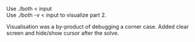 Use ./both < input  
Use ./both -v < input to visualize part 2.

Visualisation was a by-product of debugging a corner case. Added 
clear screen and hide/show cursor after the solve.
